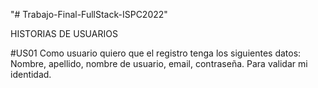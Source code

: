 "# Trabajo-Final-FullStack-ISPC2022"
 
 HISTORIAS DE USUARIOS
 
 #US01 Como usuario quiero que el registro tenga los siguientes datos: Nombre, apellido, nombre de usuario, email, contraseña. Para validar mi identidad.
 
 
 

